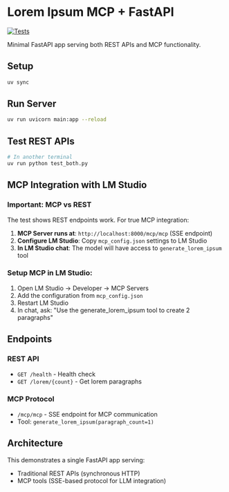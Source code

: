 # Lorem Ipsum MCP + FastAPI

[![Tests](https://github.com/sjmatta/poc-fastapi-mcp/actions/workflows/test.yml/badge.svg)](https://github.com/sjmatta/poc-fastapi-mcp/actions/workflows/test.yml)

Minimal FastAPI app serving both REST APIs and MCP functionality.

## Setup

```bash
uv sync
```

## Run Server

```bash
uv run uvicorn main:app --reload
```

## Test REST APIs

```bash
# In another terminal
uv run python test_both.py
```

## MCP Integration with LM Studio

### Important: MCP vs REST
The test shows REST endpoints work. For true MCP integration:

1. **MCP Server runs at**: `http://localhost:8000/mcp/mcp` (SSE endpoint)
2. **Configure LM Studio**: Copy `mcp_config.json` settings to LM Studio
3. **In LM Studio chat**: The model will have access to `generate_lorem_ipsum` tool

### Setup MCP in LM Studio:
1. Open LM Studio → Developer → MCP Servers
2. Add the configuration from `mcp_config.json`
3. Restart LM Studio
4. In chat, ask: "Use the generate_lorem_ipsum tool to create 2 paragraphs"

## Endpoints

### REST API
- `GET /health` - Health check
- `GET /lorem/{count}` - Get lorem paragraphs

### MCP Protocol
- `/mcp/mcp` - SSE endpoint for MCP communication
- Tool: `generate_lorem_ipsum(paragraph_count=1)`

## Architecture
This demonstrates a single FastAPI app serving:
- Traditional REST APIs (synchronous HTTP)
- MCP tools (SSE-based protocol for LLM integration)